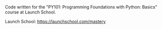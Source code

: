 Code written for the "PY101: Programming Foundations with Python: Basics" 
course at Launch School.

Launch School: https://launchschool.com/mastery